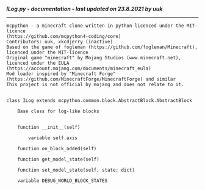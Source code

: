 ***ILog.py - documentation - last updated on 23.8.2021 by uuk***
___

    mcpython - a minecraft clone written in python licenced under the MIT-licence 
    (https://github.com/mcpython4-coding/core)
    Contributors: uuk, xkcdjerry (inactive)
    Based on the game of fogleman (https://github.com/fogleman/Minecraft), licenced under the MIT-licence
    Original game "minecraft" by Mojang Studios (www.minecraft.net), licenced under the EULA
    (https://account.mojang.com/documents/minecraft_eula)
    Mod loader inspired by "Minecraft Forge" (https://github.com/MinecraftForge/MinecraftForge) and similar
    This project is not official by mojang and does not relate to it.


    class ILog extends mcpython.common.block.AbstractBlock.AbstractBlock
        
        Base class for log-like blocks


        function __init__(self)

            variable self.axis

        function on_block_added(self)

        function get_model_state(self)

        function set_model_state(self, state: dict)

        variable DEBUG_WORLD_BLOCK_STATES